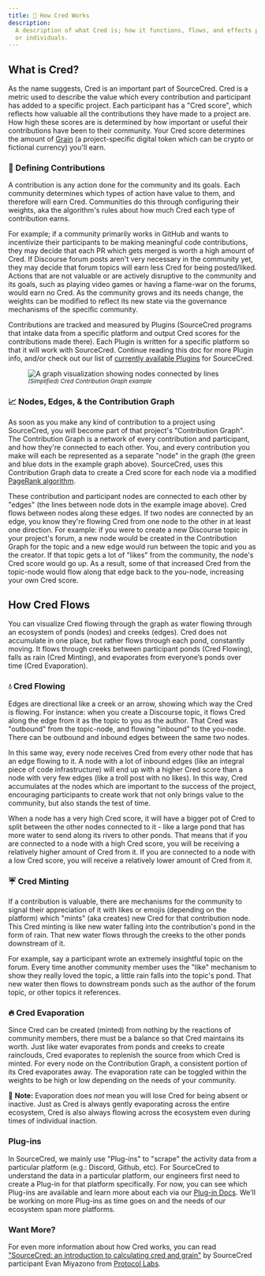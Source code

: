 ```yaml
---
title: 🧮 How Cred Works
description:
  A description of what Cred is; how it functions, flows, and effects projects
  or individuals.
---
```


## What is Cred?

As the name suggests, Cred is an important part of SourceCred. Cred is a metric
used to describe the value which every contribution and participant has added to
a specific project. Each participant has a "Cred score", which reflects how
valuable all the contributions they have made to a project are. How high these
scores are is determined by how important or useful their contributions have
been to their community. Your Cred score determines the amount of
[Grain](/docs/beta/grain) (a project-specific digital token which can be crypto
or fictional currency) you'll earn.

### 🧮 Defining Contributions

A contribution is any action done for the community and its goals. Each
community determines which types of action have value to them, and therefore
will earn Cred. Communities do this through configuring their weights, aka the
algorithm's rules about how much Cred each type of contribution earns.

For example; if a community primarily works in GitHub and wants to incentivize
their participants to be making meaningful code contributions, they may decide
that each PR which gets merged is worth a high amount of Cred. If Discourse
forum posts aren't very necessary in the community yet, they may decide that
forum topics will earn less Cred for being posted/liked. Actions that are not
valuable or are actively disruptive to the community and its goals, such as
playing video games or having a flame-war on the forums, would earn no Cred. As
the community grows and its needs change, the weights can be modified to reflect
its new state via the governance mechanisms of the specific community.

Contributions are tracked and measured by Plugins (SourceCred programs that
intake data from a specific platform and output Cred scores for the
contributions made there). Each Plugin is written for a specific platform so
that it will work with SourceCred. Continue reading this doc for more Plugin
info, and/or check out our list of
[currently available Plugins](/docs/beta/plugins/github) for SourceCred.

<figure>
<img src="https://sourcecred.io/img/visuals/sourcecred-graph-example.png" alt="A graph visualization showing nodes connected by lines" />
<figcaption><small><em>(Simplified) Cred Contribution Graph example</em></small></figcaption>
</figure>

### 📈 Nodes, Edges, & the Contribution Graph

As soon as you make any kind of contribution to a project using SourceCred, you
will become part of that project's "Contribution Graph". The Contribution Graph
is a network of every contribution and participant, and how they're connected to
each other. You, and every contribution you make will each be represented as a
separate "node" in the graph (the green and blue dots in the example graph
above). SourceCred, uses this Contribution Graph data to create a Cred score for
each node via a modified
[PageRank algorithm](http://ilpubs.stanford.edu:8090/422/1/1999-66.pdf).

These contribution and participant nodes are connected to each other by "edges"
(the lines between node dots in the example image above). Cred flows between
nodes along these edges. If two nodes are connected by an edge, you know they're
flowing Cred from one node to the other in at least one direction. For example:
if you were to create a new Discourse topic in your project's forum, a new node
would be created in the Contribution Graph for the topic and a new edge would
run between the topic and you as the creator. If that topic gets a lot of
"likes" from the community, the node's Cred score would go up. As a result, some
of that increased Cred from the topic-node would flow along that edge back to
the you-node, increasing your own Cred score.

## How Cred Flows

You can visualize Cred flowing through the graph as water flowing through an
ecosystem of ponds (nodes) and creeks (edges). Cred does not accumulate in one
place, but rather flows through each pond, constantly moving. It flows through
creeks between participant ponds (Cred Flowing), falls as rain (Cred Minting),
and evaporates from everyone’s ponds over time (Cred Evaporation).

### 💧 Cred Flowing

Edges are directional like a creek or an arrow, showing which way the Cred is
flowing. For instance: when you create a Discourse topic, it flows Cred along
the edge from it as the topic to you as the author. That Cred was "outbound"
from the topic-node, and flowing "inbound" to the you-node. There can be
outbound and inbound edges between the same two nodes.

In this same way, every node receives Cred from every other node that has an
edge flowing to it. A node with a lot of inbound edges (like an integral piece
of code infrastructure) will end up with a higher Cred score than a node with
very few edges (like a troll post with no likes). In this way, Cred accumulates
at the nodes which are important to the success of the project, encouraging
participants to create work that not only brings value to the community, but also
stands the test of time.

When a node has a very high Cred score, it will have a bigger pot of Cred to
split between the other nodes connected to it - like a large pond that has more
water to send along its rivers to other ponds. That means that if you are connected
to a node with a high Cred score, you will be receiving a relatively higher
amount of Cred from it. If you are connected to a node with a low Cred score,
you will receive a relatively lower amount of Cred from it.

### ☔ Cred Minting

If a contribution is valuable, there are mechanisms for the community to signal
their appreciation of it with likes or emojis (depending on the platform) which
"mints" (aka creates) new Cred for that contribution node. This Cred minting is
like new water falling into the contribution's pond in the form of rain. That
new water flows through the creeks to the other ponds downstream of it.

For example, say a participant wrote an extremely insightful topic on the forum.
Every time another community member uses the "like" mechanism to show they
really loved the topic, a little rain falls into the topic's pond. That new
water then flows to downstream ponds such as the author of the forum topic, or
other topics it references.

### 🔥 Cred Evaporation

Since Cred can be created (minted) from nothing by the reactions of community
members, there must be a balance so that Cred maintains its worth. Just like
water evaporates from ponds and creeks to create rainclouds, Cred evaporates
to replenish the source from which Cred is minted. For every node on the
Contribution Graph, a consistent portion of its Cred evaporates away. The
evaporation rate can be toggled within the weights to be high or low depending
on the needs of your community.

📝 **Note:** Evaporation does _not_ mean you will lose Cred for being absent or
inactive. Just as Cred is always gently evaporating across the entire ecosystem,
Cred is also always flowing across the ecosystem even during times of individual
inaction.

### Plug-ins

In SourceCred, we mainly use "Plug-ins" to "scrape" the activity data from a
particular platform (e.g.: Discord, Github, etc). For SourceCred to understand
the data in a particular platform, our engineers first need to create a Plug-in
for that platform specifically. For now, you can see which Plug-ins are
available and learn more about each via our
[Plug-in Docs](/docs/beta/plugins/github). We'll be working on more Plug-ins as
time goes on and the needs of our ecosystem span more platforms.

### Want More?

For even more information about how Cred works, you can read
[](https://research.protocol.ai/blog/2020/sourcecred-an-introduction-to-calculating-cred-and-grain/)["SourceCred: an introduction to calculating cred and grain"](https://research.protocol.ai/blog/2020/sourcecred-an-introduction-to-calculating-cred-and-grain/)
by SourceCred participant Evan Miyazono from
[Protocol Labs](https://research.protocol.ai/).
